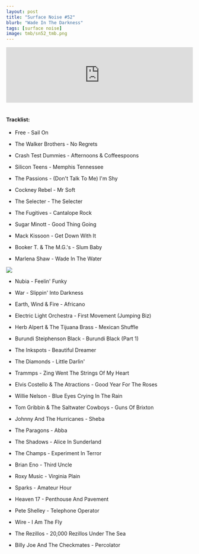 ```yaml
---
layout: post
title: "Surface Noise #52"
blurb: "Wade In The Darkness"
tags: [surface noise]
image: tmb/sn52_tmb.png
---
```


<iframe scrolling="no" id="hearthis_at_track_3028125" width="100%" height="150" src="https://hearthis.at/embed/3028125/transparent_black/?hcolor=&color=&style=2&block_size=2&block_space=1&background=1&waveform=0&cover=0&autoplay=0&css=" frameborder="0" allowtransparency allow="autoplay"><p>Listen to <a href="https://hearthis.at/zerocc/surface-noise-52-7219/" target="_blank">Surface Noise #52 (7/2/19)</a> <span>by</span><a href="https://hearthis.at/zerocc/" target="_blank" >Zero</a> <span>on</span> <a href="https://hearthis.at/" target="_blank">hearthis.at</a></p></iframe>
&nbsp;

#### Tracklist:

- Free - Sail On
- The Walker Brothers - No Regrets
- Crash Test Dummies - Afternoons & Coffeespoons

- Silicon Teens - Memphis Tennessee
- The Passions - (Don't Talk To Me) I'm Shy
- Cockney Rebel - Mr Soft

- The Selecter - The Selecter
- The Fugitives - Cantalope Rock
- Sugar Minott - Good Thing Going

- Mack Kissoon - Get Down With It
- Booker T. & The M.G.'s - Slum Baby
- Marlena Shaw - Wade In The Water

![](https://lh3.googleusercontent.com/AAEWb5LYLPtKNtrLqIihoi_pp3nouORghg1tf8NHxtBsEiqrvVtlNCNOfpmpcssS5jJlE1YFW0492sPrm8jXrjjB_tPPhlnK0VuIvkeBuZib8TvhLipgGjwHieqvXtzzjkaRwdzq6RVlU_3HfP0VeSRk0HsJi4fdi9PWXw3nzSNP7cJKPXs4b7SNTWZ5g2vsSuzKoXmNhx8ianHQ-TW14b5Xn5-C-GCbHZjQcVH0uJsvRliM34plnUsTbXPZBq2BbmoiuRDk6Dx9YWPb_lusGnEKBkE_vOtqr1Jw2_W3rbI_gSjkV2HLqXKLNQDHHfUydH6FKQ0S4Q0CDAqEt6AfCbYqtDBCF_Q2UbOGfx7Y-OY9afpJVpozEDwObx2PP34gDcnz5AV7h6BC5NHdL1xEugvrfKvhMt8RmF7ZvXAtLSugyvPRAB_oI73YbxrUEVrL1wr-BZ4w6jIlbiCbhUQ4iw_iZUxM5wBvXNn5uPmXSdbQjlms4tO2qZdhEYW5SLsyNOEF3x_GqnrY78511BNLYbaLFQ01qGiaPRn_f2RUwIZFJ88WbGs6yxzjw_jLSQruL-Z2k5C7mgp06aar6LaB0h__6QAQd0nvJe6UGYL27VZr4WwusEpSzL2iY8pY7_-ske18p_8qA92UucMau2EXA2CA=s600-no)

- Nubia - Feelin' Funky
- War - Slippin' Into Darkness
- Earth, Wind & Fire - Africano

- Electric Light Orchestra - First Movement (Jumping Biz)
- Herb Alpert & The Tijuana Brass - Mexican Shuffle
- Burundi Steiphenson Black - Burundi Black (Part 1)

- The Inkspots - Beautiful Dreamer
- The Diamonds - Little Darlin'
- Trammps - Zing Went The Strings Of My Heart

- Elvis Costello & The Atractions - Good Year For The Roses
- Willie Nelson - Blue Eyes Crying In The Rain
- Tom Gribbin & The Saltwater Cowboys - Guns Of Brixton

- Johnny And The Hurricanes - Sheba
- The Paragons - Abba
- The Shadows - Alice In Sunderland
- The Champs - Experiment In Terror

- Brian Eno - Third Uncle
- Roxy Music - Virginia Plain
- Sparks - Amateur Hour

- Heaven 17 - Penthouse And Pavement
- Pete Shelley - Telephone Operator
- Wire - I Am The Fly
- The Rezillos - 20,000 Rezillos Under The Sea

- Billy Joe And The Checkmates - Percolator
